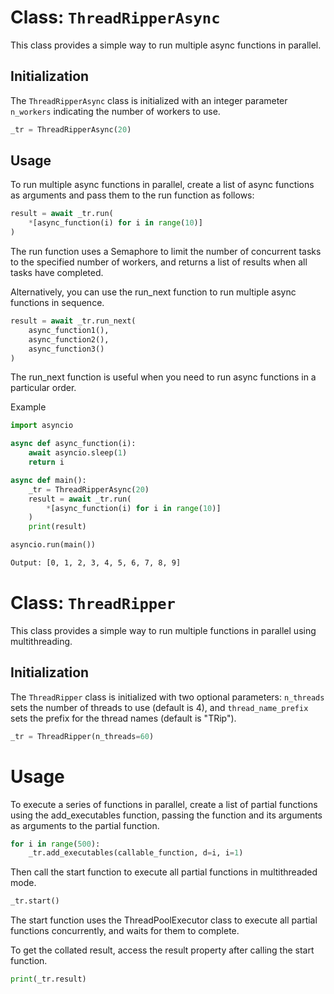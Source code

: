 # Class: `ThreadRipperAsync`

This class provides a simple way to run multiple async functions in parallel.

## Initialization

The `ThreadRipperAsync` class is initialized with an integer parameter `n_workers` indicating the number of workers to use.

```python
_tr = ThreadRipperAsync(20)
```

## Usage

To run multiple async functions in parallel, create a list of async functions as arguments and pass them to the run function as follows:

```python
result = await _tr.run(
    *[async_function(i) for i in range(10)]
)
```

The run function uses a Semaphore to limit the number of concurrent tasks to the specified number of workers, and returns a list of results when all tasks have completed.

Alternatively, you can use the run_next function to run multiple async functions in sequence.

```python
result = await _tr.run_next(
    async_function1(),
    async_function2(),
    async_function3()
)
```

The run_next function is useful when you need to run async functions in a particular order.

Example

```python
import asyncio

async def async_function(i):
    await asyncio.sleep(1)
    return i

async def main():
    _tr = ThreadRipperAsync(20)
    result = await _tr.run(
        *[async_function(i) for i in range(10)]
    )
    print(result)

asyncio.run(main())
```

```bash
Output: [0, 1, 2, 3, 4, 5, 6, 7, 8, 9]
```

# Class: `ThreadRipper`

This class provides a simple way to run multiple functions in parallel using multithreading.

## Initialization

The `ThreadRipper` class is initialized with two optional parameters: `n_threads` sets the number of threads to use (default is 4), and `thread_name_prefix` sets the prefix for the thread names (default is "TRip").

```python
_tr = ThreadRipper(n_threads=60)
```

# Usage

To execute a series of functions in parallel, create a list of partial functions using the add_executables function, passing the function and its arguments as arguments to the partial function.

```python
for i in range(500):
    _tr.add_executables(callable_function, d=i, i=1)
```

Then call the start function to execute all partial functions in multithreaded mode.

```python
_tr.start()
```

The start function uses the ThreadPoolExecutor class to execute all partial functions concurrently, and waits for them to complete.

To get the collated result, access the result property after calling the start function.

```python
print(_tr.result)
```
